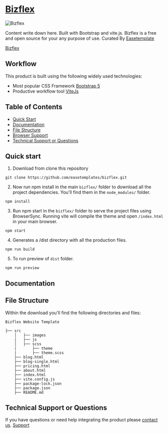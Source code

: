 # [Bizflex](https://preview.easetemplate.com/bizflex/)

![Bizflex](https://github.com/easetemplates/bizflex/blob/main/src/assets/images/bizflex-business-template.jpg?raw=true)

Content write down here. Built with Bootstrap and vite.js. Bizflex is a free and open source for your any purpose of use. Curated By [Easetemplate](https://easetemplate.com/)

[Bizflex](https://preview.easetemplate.com/bizflex/)

## Workflow

This product is built using the following widely used technologies:

- Most popular CSS Framework [Bootstrap 5](https://getbootstrap.com/)
- Productive workflow tool [ViteJs](https://vitejs.dev/)

## Table of Contents

- [Quick Start](#quick-start)
- [Documentation](#documentation)
- [File Structure](#file-structure)
- [Browser Support](#browser-support)
- [Technical Support or Questions](#technical-support-or-questions)

## Quick start

1. Download from clone this repository

```
git clone https://github.com/easetemplates/bizflex.git
```

2. Now run npm install in the main `bizflex/` folder to download all the project dependencies. You'll find them in the `node_modules/` folder.

```
npm install
```

3. Run npm start in the `bizflex/` folder to serve the project files using BrowserSync. Running vite will compile the theme and open `/index.html` in your main browser.

```
npm start
```

4. Generates a /dist directory with all the production files.

```
npm run build
```

5. To run preview of `dist` folder.

```
npm run preview
```

## Documentation

## File Structure

Within the download you'll find the following directories and files:

```
Bizflex Website Template

├── src
    │   ├── images
    |   ├── js
    │   ├── scss
    |       ├── theme
    |       ├── theme.scss
    ├── blog.html
    ├── blog-single.html
    ├── pricing.html
    ├── about.html
    ├── index.html
    ├── vite.config.js
    ├── package-lock.json
    ├── package.json
    ├── README.md

```

## Technical Support or Questions

If you have questions or need help integrating the product please [contact us](https://easetemplate.com/). [Support](https://easetemplate.com/)
